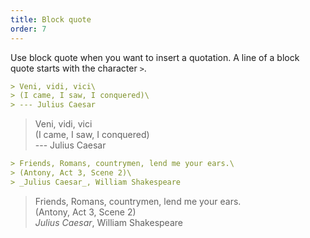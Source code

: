 ```yaml
---
title: Block quote
order: 7
---
```


Use block quote when you want to insert a quotation. A line of a block quote
starts with the character `>`.

```md
> Veni, vidi, vici\
> (I came, I saw, I conquered)\
> --- Julius Caesar
```

> Veni, vidi, vici\
> (I came, I saw, I conquered)\
> --- Julius Caesar

```md
> Friends, Romans, countrymen, lend me your ears.\
> (Antony, Act 3, Scene 2)\
> _Julius Caesar_, William Shakespeare
```

> Friends, Romans, countrymen, lend me your ears.\
> (Antony, Act 3, Scene 2)\
> _Julius Caesar_, William Shakespeare
